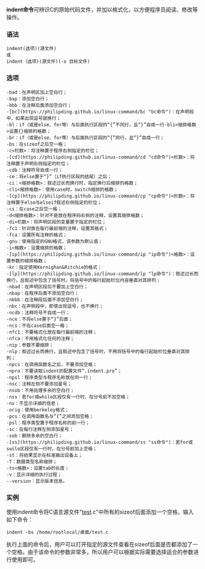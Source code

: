 **indent命令**可辨识C的原始代码文件，并加以格式化，以方便程序员阅读、修改等操作。

### 语法  

```
indent(选项)(源文件)
或
indent（选项)(源文件)(-o 目标文件)
```

### 选项  

```
-bad：在声明区加上空白行；
-bap：添加空白行；
-bbb：在注释后面添加空白行；
-[bc](https://philipding.github.io/linux-command/bc "bc命令")：在声明段中，如果出现逗号就换行；
-bl：if（或是else、for等）与后面执行区段的“{”不同行，且“}”自成一行-bli<缩排格数>设置{}缩排的格数；
-br：if（或是else、for等）与后面执行区段的“{”同行，且“}”自成一行；
-bs：在sizeof之后空一格；
-c<栏数>：将注释置于程序右侧指定的栏位；
-[cd](https://philipding.github.io/linux-command/cd "cd命令")<栏数>：将注释置于声明右侧指定的栏位；
-cdb：注释符号自成一行；
-ce：将else置于“}”（if执行区段的结尾）之后；
-ci：<缩排格数>：叙述过长而换行时，指定换行后缩排的格数；
-cli<缩排格数>：使用case时，switch缩排的格数；
-[cp](https://philipding.github.io/linux-command/cp "cp命令")<栏数>：将注释置于else与elseif叙述右侧指定的栏位；
-cs：在case之后空一格；
-d<缩排格数>：针对不是放在程序码右侧的注释，设置其缩排格数；
-di<栏数>：将声明区段的变量置于指定的栏位；
-fc1：针对放在每行最前端的注释，设置其格式；
-fca：设置所有注释的格式；
-gnu：使用指定的GNU格式，该参数为默认值；
-i<格数>：设置缩排的格数；
-[ip](https://philipding.github.io/linux-command/ip "ip命令")<格数>：设置参数的缩排格数；
-kr：指定使用Kernighan&Ritchie的格式；
-[lp](https://philipding.github.io/linux-command/lp "lp命令")：叙述过长而换行，且叙述中包含了括号时，将括号中的每行起始栏位内容垂直对其排列；
-nbad：在声明区段后不要加上空白行；
-nbap：在程序后面不添加空白行；
-nbbb：在注释段后面不添加空白行；
-nbc：在声明段中，即使出现逗号，也不换行；
-ncdb：注释符号不自成一行；
-nce：不将else置于“}”后面；
-ncs：不在case后面空一格；
-nfc1：不要格式化放在每行最前端的注释；
-nfca：不用格式化任何的注释；
-nip：参数不要缩排；
-nlp：叙述过长而换行，且叙述中包含了括号时，不用将括号中的每行起始栏位垂直对其排列；
-npcs：在调用函数名之后，不要添加空格；
-npro：不要读取indent的配置文件“.indent.pro”；
-npsl：程序类型与程序名称放在同一行；
-nsc：注释左侧不要添加星号；
-nsob：不用处理多余的空白行；
-nss：若for或while区段仅有一行时，在分号前不加空格；
-nv：不显示详细的信息；
-orig：使用berkeley格式；
-pcs：在调用函数名与“{”之间添加空格；
-psl：程序类型置于程序名称的前一行；
-sc：在每行注释左侧添加星号；
-sob：删除多余的空白行；
-[ss](https://philipding.github.io/linux-command/ss "ss命令")：若for或swile区段仅有一行时，在分号前加上空格；
-st：将结果显示在标准输出设备上；
-T：数据类型名称缩排；
-ts<格数>：设置tab的长度；
-v：显示详细的执行过程；
--version：显示版本信息。
```

### 实例  

使用indent命令将C语言源文件"[test](https://philipding.github.io/linux-command/test "test命令").c"中所有的sizeof后面添加一个空格，输入如下命令：

```
indent -bs /home/rootlocal/桌面/test.c
```

执行上面的命令后，用户可以打开指定的源文件查看在sizeof后面是否都添加了一个空格。由于该命令的参数非常多，所以用户可以根据实际需要选择适合的参数进行使用即可。